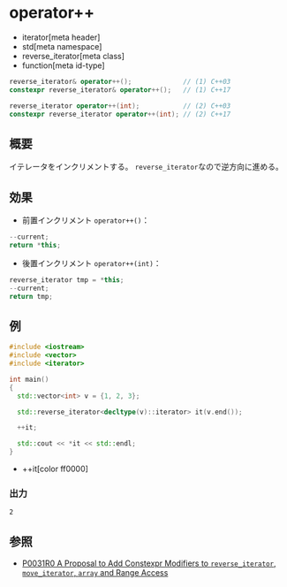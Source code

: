 # operator++
* iterator[meta header]
* std[meta namespace]
* reverse_iterator[meta class]
* function[meta id-type]

```cpp
reverse_iterator& operator++();             // (1) C++03
constexpr reverse_iterator& operator++();   // (1) C++17

reverse_iterator operator++(int);           // (2) C++03
constexpr reverse_iterator operator++(int); // (2) C++17
```

## 概要
イテレータをインクリメントする。
`reverse_iterator`なので逆方向に進める。


## 効果

- 前置インクリメント `operator++()`：

```cpp
--current;
return *this;
```

- 後置インクリメント `operator++(int)`：

```cpp
reverse_iterator tmp = *this;
--current;
return tmp;
```


## 例
```cpp example
#include <iostream>
#include <vector>
#include <iterator>

int main()
{
  std::vector<int> v = {1, 2, 3};

  std::reverse_iterator<decltype(v)::iterator> it(v.end());

  ++it;

  std::cout << *it << std::endl;
}
```
* ++it[color ff0000]

### 出力
```
2
```

## 参照
- [P0031R0 A Proposal to Add Constexpr Modifiers to `reverse_iterator`, `move_iterator`, `array` and Range Access](http://www.open-std.org/jtc1/sc22/wg21/docs/papers/2015/p0031r0.html)
